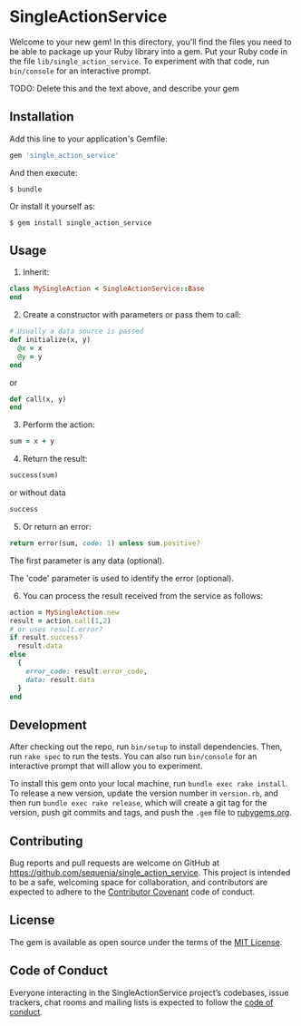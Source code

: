 # SingleActionService

Welcome to your new gem! In this directory, you'll find the files you need to be able to package up your Ruby library into a gem. Put your Ruby code in the file `lib/single_action_service`. To experiment with that code, run `bin/console` for an interactive prompt.

TODO: Delete this and the text above, and describe your gem

## Installation

Add this line to your application's Gemfile:

```ruby
gem 'single_action_service'
```

And then execute:

    $ bundle

Or install it yourself as:

    $ gem install single_action_service

## Usage

1. Inherit:
```ruby
class MySingleAction < SingleActionService::Base
end
```
2. Create a constructor with parameters or pass them to call:
```ruby
# Usually a data source is passed
def initialize(x, y)
  @x = x
  @y = y
end
```
or
```ruby
def call(x, y)
end
```
3. Perform the action:
```ruby
sum = x + y
```
4. Return the result:
```ruby
success(sum)
```
or without data
```ruby
success
```
5. Or return an error:
```ruby
return error(sum, code: 1) unless sum.positive?
```
The first parameter is any data (optional).

The 'code' parameter is used to identify the error (optional).

6. You can process the result received from the service as follows:
```ruby
action = MySingleAction.new
result = action.call(1,2)
# or uses result.error?
if result.success?
  result.data
else
  {
    error_code: result.error_code,
    data: result.data
  }
end
```
## Development

After checking out the repo, run `bin/setup` to install dependencies. Then, run `rake spec` to run the tests. You can also run `bin/console` for an interactive prompt that will allow you to experiment.

To install this gem onto your local machine, run `bundle exec rake install`. To release a new version, update the version number in `version.rb`, and then run `bundle exec rake release`, which will create a git tag for the version, push git commits and tags, and push the `.gem` file to [rubygems.org](https://rubygems.org).

## Contributing

Bug reports and pull requests are welcome on GitHub at https://github.com/sequenia/single_action_service. This project is intended to be a safe, welcoming space for collaboration, and contributors are expected to adhere to the [Contributor Covenant](http://contributor-covenant.org) code of conduct.

## License

The gem is available as open source under the terms of the [MIT License](https://opensource.org/licenses/MIT).

## Code of Conduct

Everyone interacting in the SingleActionService project’s codebases, issue trackers, chat rooms and mailing lists is expected to follow the [code of conduct](https://github.com/sequenia/single_action_service/blob/master/CODE_OF_CONDUCT.md).
